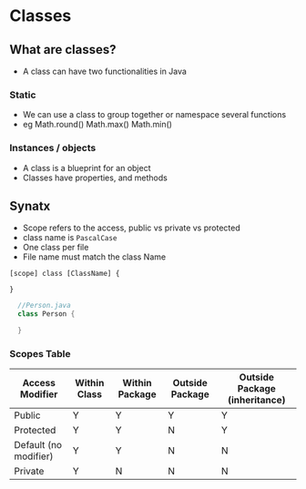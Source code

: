 # Classes

## What are classes?

- A class can have two functionalities in Java

### Static

- We can use a class to group together or namespace several functions
- eg Math.round() Math.max() Math.min()

### Instances / objects

- A class is a blueprint for an object
- Classes have properties, and methods

## Synatx

- Scope refers to the access, public vs private vs protected
- class name is `PascalCase`
- One class per file
- File name must match the class Name

```
[scope] class [ClassName] {

}
```

```java
  //Person.java
  class Person {

  }
```

### Scopes Table

| Access Modifier       | Within Class | Within Package | Outside Package | Outside Package (inheritance) |
| --------------------- | ------------ | -------------- | --------------- | ----------------------------- |
| Public                | Y            | Y              | Y               | Y                             |
| Protected             | Y            | Y              | N               | Y                             |
| Default (no modifier) | Y            | Y              | N               | N                             |
| Private               | Y            | N              | N               | N                             |
